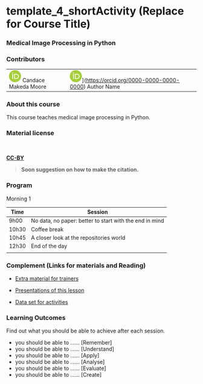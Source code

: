# template_4_shortActivity (Replace for Course Title)

### Medical Image Processing in Python

### Contributors

|  |  |
|--|--|
|[![ORCID](https://raw.githubusercontent.com/vibbits/rdm-introductory-course/main/images/logos/32px-ORCID_iD.svg.png)](https://orcid.org/0000-0000-0000-0000) Candace Makeda Moore | ![ORCID](https://raw.githubusercontent.com/vibbits/rdm-introductory-course/main/images/logos/32px-ORCID_iD.svg.png)](https://orcid.org/0000-0000-0000-0000) Author Name |

### About this course

This course teaches medical image processing in Python. 


### Material license

<img src="https://raw.githubusercontent.com/vibbits/rdm-course-2022/main/images/logos/CC-by.png" title="" alt="" width="143">

[**CC-BY**](https://creativecommons.org/licenses/by/4.0/)

> **Soon suggestion on how to make the citation.**

### Program

Morning 1

| Time  | Session                                                                   |
| ----- | ------------------------------------------------------------------------- |
| 9h00  | No data, no paper: better to start with the end in mind                   |
| 10h30 | Coffee break                                                              |
| 10h45 | A closer look at the repositories world                                   |
| 12h30 | End of the day                                                            |
                                                          |


### Complement (Links for materials and Reading)

- [Extra material for trainers](link)

- [Presentations of this lesson](link)

- [Data set for activities](link)

### Learning Outcomes

Find out what you should be able to achieve after each session.

- you should be able to ...... [Remember]
- you should be able to ...... [Understand]
- you should be able to ...... [Apply]
- you should be able to ...... [Analyse]
- you should be able to ...... [Evaluate]
- you should be able to ...... [Create]
